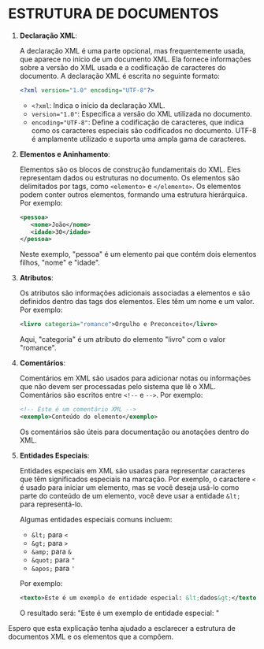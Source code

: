 # ESTRUTURA DE DOCUMENTOS
1. **Declaração XML**:
   
   A declaração XML é uma parte opcional, mas frequentemente usada, que aparece no início de um documento XML. Ela fornece informações sobre a versão do XML usada e a codificação de caracteres do documento. A declaração XML é escrita no seguinte formato:

   ```xml
   <?xml version="1.0" encoding="UTF-8"?>
   ```

   - `<?xml`: Indica o início da declaração XML.
   - `version="1.0"`: Especifica a versão do XML utilizada no documento.
   - `encoding="UTF-8"`: Define a codificação de caracteres, que indica como os caracteres especiais são codificados no documento. UTF-8 é amplamente utilizado e suporta uma ampla gama de caracteres.

2. **Elementos e Aninhamento**:

   Elementos são os blocos de construção fundamentais do XML. Eles representam dados ou estruturas no documento. Os elementos são delimitados por tags, como `<elemento>` e `</elemento>`. Os elementos podem conter outros elementos, formando uma estrutura hierárquica. Por exemplo:

   ```xml
   <pessoa>
      <nome>João</nome>
      <idade>30</idade>
   </pessoa>
   ```

   Neste exemplo, "pessoa" é um elemento pai que contém dois elementos filhos, "nome" e "idade".

3. **Atributos**:

   Os atributos são informações adicionais associadas a elementos e são definidos dentro das tags dos elementos. Eles têm um nome e um valor. Por exemplo:

   ```xml
   <livro categoria="romance">Orgulho e Preconceito</livro>
   ```

   Aqui, "categoria" é um atributo do elemento "livro" com o valor "romance".

4. **Comentários**:

   Comentários em XML são usados para adicionar notas ou informações que não devem ser processadas pelo sistema que lê o XML. Comentários são escritos entre `<!--` e `-->`. Por exemplo:

   ```xml
   <!-- Este é um comentário XML -->
   <exemplo>Conteúdo do elemento</exemplo>
   ```

   Os comentários são úteis para documentação ou anotações dentro do XML.

5. **Entidades Especiais**:

   Entidades especiais em XML são usadas para representar caracteres que têm significados especiais na marcação. Por exemplo, o caractere `<` é usado para iniciar um elemento, mas se você deseja usá-lo como parte do conteúdo de um elemento, você deve usar a entidade `&lt;` para representá-lo.

   Algumas entidades especiais comuns incluem:
   - `&lt;` para `<`
   - `&gt;` para `>`
   - `&amp;` para `&`
   - `&quot;` para `"`
   - `&apos;` para `'`

   Por exemplo:

   ```xml
   <texto>Este é um exemplo de entidade especial: &lt;dados&gt;</texto>
   ```

   O resultado será: "Este é um exemplo de entidade especial: <dados>"

Espero que esta explicação tenha ajudado a esclarecer a estrutura de documentos XML e os elementos que a compõem. 
